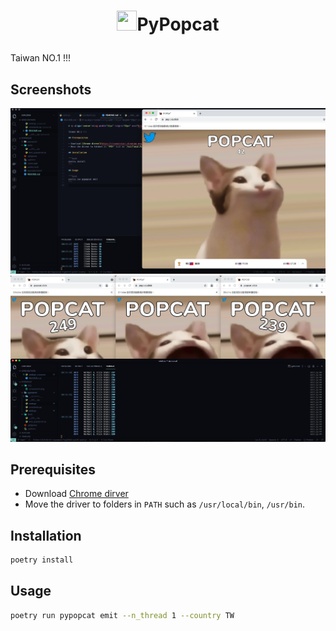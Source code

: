 
# <p align='center'><img width="32px" height="32px" src="https://popcat.click/img/op.353767c3.png" />PyPopcat</p>

Taiwan NO.1 !!!

## Screenshots

![Demo](./img/screenshot.png)
![MultiWindows](./img/multi_windows.png)

## Prerequisites

- Download [Chrome dirver](https://chromedriver.chromium.org/)
- Move the driver to folders in `PATH` such as `/usr/local/bin`, `/usr/bin`.

## Installation

```bash
poetry install
```

## Usage

```bash
poetry run pypopcat emit --n_thread 1 --country TW
```
